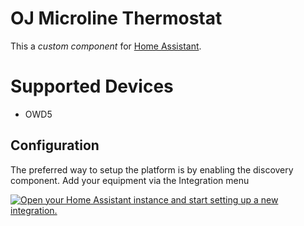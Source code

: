 # OJ Microline Thermostat
This a *custom component* for [Home Assistant](https://www.home-assistant.io/). 

# Supported Devices
- OWD5

## Configuration

The preferred way to setup the platform is by enabling the discovery component.
Add your equipment via the Integration menu

[![Open your Home Assistant instance and start setting up a new integration.](https://my.home-assistant.io/badges/config_flow_start.svg)](https://my.home-assistant.io/redirect/config_flow_start/?domain=heatzy)
